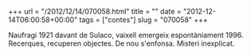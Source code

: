 +++
url = "/2012/12/14/070058.html"
title = ""
date = "2012-12-14T06:00:58+00:00"
tags = ["contes"]
slug = "070058"
+++

Naufragi 1921 davant de Sulaco, vaixell emergeix espontàniament 1996. Recerques, recuperen objectes. De nou s'enfonsa. Misteri inexplicat.
